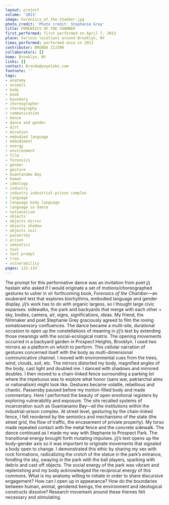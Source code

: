 ```yaml
---
layout: project
volume: '2013'
image: Forensics_of_the_Chamber.jpg
photo_credit: 'Photo credit: Stephanie Gray'
title: FORENSICS OF THE CHAMBER
first_performed: first performed on April 7, 2013
place: Various locations around Brooklyn, NY
times_performed: performed once in 2013
contributor: BRENDA IIJIMA
collaborators: []
home: Brooklyn, NY
links: []
contact: Brenda@yoyolabs.com
footnote: ''
tags:
- anatomy
- animals
- body
- book
- boundary
- choreographer
- choreography
- communication
- dance
- dance and gender
- dirt
- duration
- embodied language
- embodiment
- energy
- environment
- film
- forensics
- gender
- gesture
- Guantanamo Bay
- human
- ideology
- industry
- industry industrial-prison complex
- language
- language body language
- language in dance
- nationalism
- objects
- objects mirror
- objects shadow
- objects soil
- passersby
- prison
- semiotics
- text
- text prompt
- tree
- vulnerability
pages: 132-133
---
```


The prompt for this performative dance was an invitation from poet j/j hastain who asked if I would originate a set of motions/choreographed gestures to usher in xir forthcoming book, _Forensics of the Chamber_—an exuberant text that explores biorhythms, embodied language and gender display. j/j’s work has to do with organic largess, so I thought large civic expanses: sidewalks, the park and backyards that merge with each other + sky, bodies, camera, air, signs, significations, ideas. My friend, the filmmaker and poet Stephanie Grey graciously agreed to film the roving somatosensory confluences. The dance became a multi-site, durational occasion to open up the constellations of meaning in j/j’s text by extending those meanings with the social-ecological matrix. The opening movements occurred in a backyard garden in Prospect Heights, Brooklyn. I used two mirrors as a platform on which to perform. This cellular narration of gestures concerned itself with the body as multi-dimensional communicative channel. I moved with environmental cues from the trees, wind, clouds, soil, etc. The mirrors distorted my body, magnified angles of the body, cast light and doubled me. I danced with shadows and mirrored doubles. I then moved to a chain-linked fence surrounding a parking lot where the impetuous was to explore what honor (sans war, patriarchal aims or nationalism) might look like. Gestures became volatile, rebellious and chaotic. Passersby paused before my motion-filled body and made commentary. Here I performed the beauty of open emotional registers by exploring vulnerability and exposure. The site recalled systems of incarceration such as Guantanamo Bay—all the institutions within the industrial-prison complex. At street level, gesturing by the chain-linked fence, I felt reordered by the semiotics and mechanisms of the state (the street grid, the flow of traffic, the encasement of private property). My torso made repeated contact with the metal fence and the concrete sidewalk. The dance continued as I made my way with Stephanie to Prospect Park. The transitional energy brought forth mutating impulses. j/j’s text opens up the body-gender axis so it was important to originate movements that signaled a body open to change. I demonstrated this ethic by sharing my sex with rock formations, radicalizing the crotch of the statue in the park’s entrance, fondling the sky, swaying in the park with the ball players, sparking with debris and cast off objects. The social energy of the park was vibrant and replenishing and my body acknowledged the reciprocal energy of this commons. What is my anatomy willing to initiate in order to share discursive engagement? How can I open up in appearance? How do the boundaries between human, animal, gendered beings, the environment and ideological constructs dissolve? Research movement around these themes felt necessary and stimulating.
